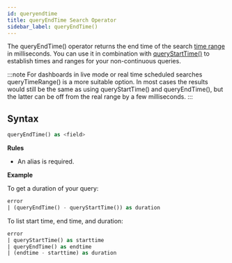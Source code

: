 ```yaml
---
id: queryendtime
title: queryEndTime Search Operator
sidebar_label: queryEndTime()
---
```





The queryEndTime() operator returns the end time of the search <a href="/docs/search/get-started-with-search/build-search/set-time-range">time range</a> in milliseconds. You can use it in combination with <a href="#queryStartTime">queryStartTime()</a> to establish times and ranges for your non-continuous queries.

:::note
For dashboards in live mode or real time scheduled searches queryTimeRange() is a more suitable option. In most cases the results would still be the same as using queryStartTime() and queryEndTime(), but the latter can be off from the real range by a few milliseconds.
:::

## Syntax

```sql
queryEndTime() as <field>
```

**Rules**

* An alias is required.

**Example**

To get a duration of your query:

```sql
error
| (queryEndTime() - queryStartTime()) as duration
```

To list start time, end time, and duration:

```sql
error
| queryStartTime() as starttime
| queryEndTime() as endtime
| (endtime - starttime) as duration
```
